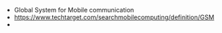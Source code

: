 - Global System for Mobile communication
- https://www.techtarget.com/searchmobilecomputing/definition/GSM
-